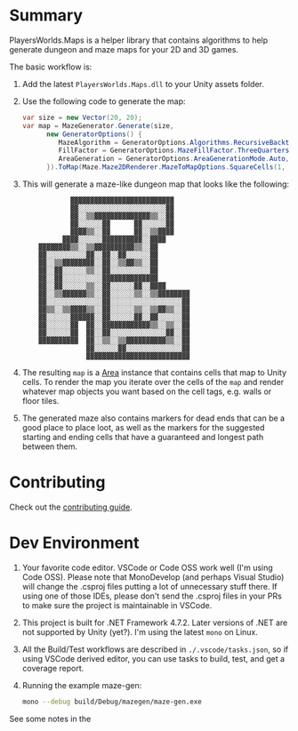 # Summary

PlayersWorlds.Maps is a helper library that contains algorithms to help generate
dungeon and maze maps for your 2D and 3D games.

The basic workflow is:

1. Add the latest `PlayersWorlds.Maps.dll` to your Unity assets folder.
2. Use the following code to generate the map:

   ```c#
   var size = new Vector(20, 20);
   var map = MazeGenerator.Generate(size,
         new GeneratorOptions() {
            MazeAlgorithm = GeneratorOptions.Algorithms.RecursiveBacktracker,
            FillFactor = GeneratorOptions.MazeFillFactor.ThreeQuarters,
            AreaGeneration = GeneratorOptions.AreaGenerationMode.Auto,
         }).ToMap(Maze.Maze2DRenderer.MazeToMapOptions.SquareCells(1, 1));
   ```

3. This will generate a maze-like dungeon map that looks like the following:

   ```
               ▓▓▓▓▓▓▓▓▓▓▓▓▓▓▓▓▓▓▓▓▓▓▓▓▓▓
               ▓▓░░░░░░░░░░░░░░░░░░░░░░▓▓
               ▓▓░░▒▒▓▓▓▓▓▓▓▓▓▓▓▓▓▓▒▒░░▓▓
               ▓▓░░░░░░▓▓      ▓▓░░░░░░▓▓
               ▓▓▓▓▒▒░░▓▓      ▓▓░░▒▒▓▓▓▓
             ▓▓▓▓░░░░░░▓▓▓▓▓▓▓▓▓▓░░▓▓▓▓
       ▓▓▓▓▓▓▓▓▒▒░░▒▒▓▓▓▓▓▓▓▓▓▓▒▒░░▓▓
       ▓▓░░░░░░░░░░▓▓░░▓▓░░▓▓░░░░░░▓▓
       ▓▓░░▒▒▓▓▓▓▓▓▓▓░░▓▓░░▒▒▓▓▒▒░░▓▓
       ▓▓░░▓▓░░░░░░▒▒░░▓▓░░░░░░░░░░▓▓
       ▓▓░░▓▓░░░░░░░░░░▓▓▓▓▓▓▓▓▓▓▓▓▓▓
       ▓▓░░▓▓░░░░░░▒▒░░▓▓░░░░░░▓▓░░▓▓▓▓
       ▓▓░░▒▒▓▓▓▓▓▓▒▒░░▓▓░░░░░░▒▒░░▒▒▓▓▓▓▓▓▓▓
       ▓▓░░░░░░░░░░░░░░▓▓░░░░░░░░░░░░░░░░░░▓▓
       ▓▓▒▒░░▒▒▓▓▓▓▒▒░░▓▓░░░░░░▒▒░░▒▒▓▓▒▒░░▓▓
       ▓▓░░░░░░▓▓▓▓▓▓░░▓▓░░░░░░▓▓░░▓▓░░░░░░▓▓
       ▓▓░░░░░░▓▓  ▓▓░░▓▓▓▓▓▓▓▓▓▓▓▓▒▒░░▒▒░░▓▓
       ▓▓░░░░░░▓▓  ▓▓░░▓▓░░░░░░░░░░░░░░▓▓░░▓▓
       ▓▓▓▓▓▓▓▓▓▓  ▓▓░░▒▒░░▒▒▓▓▓▓▓▓▓▓▓▓▒▒░░▓▓
                   ▓▓░░░░░░▓▓░░░░░░░░░░░░░░▓▓
                   ▓▓▓▓▓▓▓▓▓▓▓▓▓▓▓▓▓▓▓▓▓▓▓▓▓▓
   ```

4. The resulting `map` is a [Area](https://aynurin.github.io/maze-gen/api/PlayersWorlds.Maps.Area.html)
   instance that contains cells that map to Unity cells. To render the map you
   iterate over the cells of the `map` and render whatever map objects you want
   based on the cell tags, e.g. walls or floor tiles.

5. The generated maze also contains markers for dead ends that can be a good
   place to place loot, as well as the markers for the suggested starting and
   ending cells that have a guaranteed and longest path between them.

# Contributing

Check out the [contributing guide](CONTRIBUTING.md).

# Dev Environment

1. Your favorite code editor. VSCode or Code OSS work well (I'm using Code OSS).
   Please note that MonoDevelop (and perhaps Visual Studio) will change the
   .csproj files putting a lot of unnecessary stuff there. If using one of those
   IDEs, please don't send the .csproj files in your PRs to make sure the
   project is maintainable in VSCode.
2. This project is built for .NET Framework 4.7.2. Later versions of .NET are
   not supported by Unity (yet?). I'm using the latest `mono` on Linux.
3. All the Build/Test workflows are described in `./.vscode/tasks.json`, so if
   using VSCode derived editor, you can use tasks to build, test, and get a
   coverage report.
4. Running the example maze-gen:

   ```bash
   mono --debug build/Debug/mazegen/maze-gen.exe
   ```

See some notes in the
